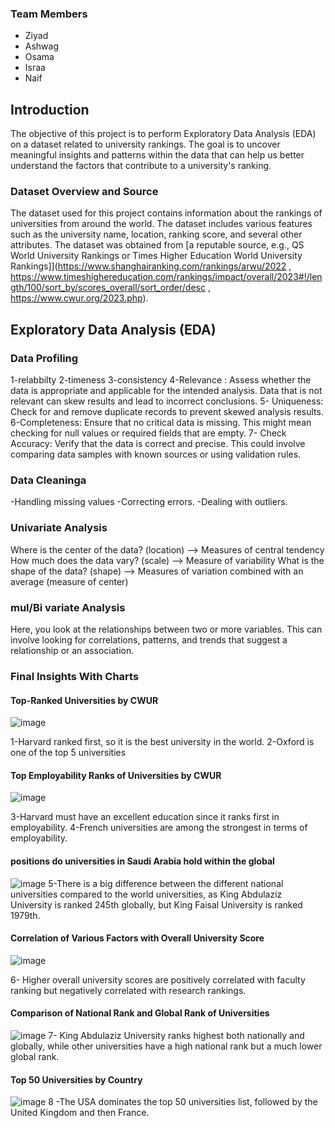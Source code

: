 
### Team Members
* Ziyad
* Ashwag
* Osama
* Israa
* Naif

## Introduction
The objective of this project is to perform Exploratory Data Analysis (EDA) on a dataset related to university rankings. The goal is to uncover meaningful insights and patterns within the data that can help us better understand the factors that contribute to a university's ranking.

### Dataset Overview and Source
The dataset used for this project contains information about the rankings of universities from around the world. The dataset includes various features such as the university name, location, ranking score, and several other attributes. The dataset was obtained from [a reputable source, e.g., QS World University Rankings or Times Higher Education World University Rankings]](https://www.shanghairanking.com/rankings/arwu/2022 , https://www.timeshighereducation.com/rankings/impact/overall/2023#!/length/100/sort_by/scores_overall/sort_order/desc , https://www.cwur.org/2023.php).


## Exploratory Data Analysis (EDA)

### Data Profiling
1-relabbilty
2-timeness
3-consistency
4-Relevance :
Assess whether the data is appropriate and applicable for the intended analysis. Data that is not relevant can skew results and lead to incorrect conclusions.
5- Uniqueness:
Check for and remove duplicate records to prevent skewed analysis results.
6-Completeness:
Ensure that no critical data is missing. This might mean checking for null values or required fields that are empty.
7- Check Accuracy:
Verify that the data is correct and precise. This could involve comparing data samples with known sources or using validation rules.

### Data Cleaninga
-Handling missing values
-Correcting errors.
-Dealing with outliers.


### Univariate Analysis
Where is the center of the data? (location) --> Measures of central tendency
How much does the data vary? (scale) --> Measure of variability
What is the shape of the data? (shape) --> Measures of variation combined with an average (measure of center)

### mul/Bi variate Analysis
Here, you look at the relationships between two or more variables. This can involve looking for correlations, patterns, and trends that suggest a relationship or an association.

### Final Insights With Charts

#### Top-Ranked Universities by CWUR
![image](https://github.com/user-attachments/assets/bf72fad3-0ede-45a1-9929-e98bd0b391d1)

1-Harvard ranked first, so it is the best university in the world.
2-Oxford is one of the top 5 universities

#### Top Employability Ranks of Universities by CWUR
![image](https://github.com/user-attachments/assets/099f621d-8dce-43e4-96ca-bee75c70d08a)

3-Harvard must have an excellent education since it ranks first in employability.
4-French universities are among the strongest in terms of employability.

#### positions do universities in Saudi Arabia hold within the global
![image](https://github.com/user-attachments/assets/cf13f473-fec2-48a7-ac0b-a983e6932cb0)
5-There is a big difference between the different national universities compared to the world universities, as King Abdulaziz University is ranked 245th globally, but King Faisal University is ranked 1979th.


#### Correlation of Various Factors with Overall University Score
![image](https://github.com/user-attachments/assets/7e914d6a-650e-42c6-b70a-db73f8b87ad4)

6- Higher overall university scores are positively correlated with faculty ranking but negatively correlated with research rankings.

#### Comparison of National Rank and Global Rank of Universities
![image](https://github.com/user-attachments/assets/0d361aae-6923-4d07-a063-b7026c31e495)
7- King Abdulaziz University ranks highest both nationally and globally, while other universities have a high national rank but a much lower global rank.


#### Top 50 Universities by Country
![image](https://github.com/user-attachments/assets/14001538-996e-4281-8f2a-653e07e87e94)
8 -The USA dominates the top 50 universities list, followed by the United Kingdom and then France.
 
